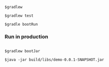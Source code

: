 ```
$gradlew

$gradlew test

$gradle bootRun

```

### Run in production

```

$gradlew bootJar

$java -jar build/libs/demo-0.0.1-SNAPSHOT.jar

```

